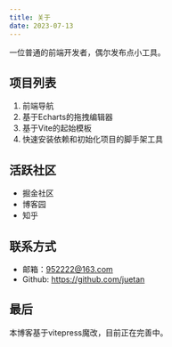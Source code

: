 ```yaml
---
title: 关于
date: 2023-07-13
---
```


一位普通的前端开发者，偶尔发布点小工具。

## 项目列表

1. 前端导航
2. 基于Echarts的拖拽编辑器
3. 基于Vite的起始模板
4. 快速安装依赖和初始化项目的脚手架工具

## 活跃社区

- 掘金社区
- 博客园
- 知乎

## 联系方式

- 邮箱：952222@163.com
- Github: https://github.com/juetan

## 最后

本博客基于vitepress魔改，目前正在完善中。